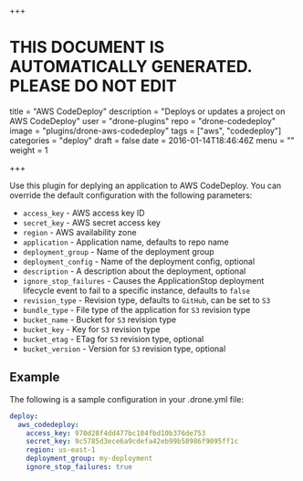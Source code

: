 +++

# THIS DOCUMENT IS AUTOMATICALLY GENERATED. PLEASE DO NOT EDIT

title = "AWS CodeDeploy"
description = "Deploys or updates a project on AWS CodeDeploy"
user = "drone-plugins"
repo = "drone-codedeploy"
image = "plugins/drone-aws-codedeploy"
tags = ["aws", "codedeploy"]
categories = "deploy"
draft = false
date = 2016-01-14T18:46:46Z
menu = ""
weight = 1

+++

Use this plugin for deplying an application to AWS CodeDeploy. You can override
the default configuration with the following parameters:

* `access_key` - AWS access key ID
* `secret_key` - AWS secret access key
* `region` - AWS availability zone
* `application` - Application name, defaults to repo name
* `deployment_group` - Name of the deployment group
* `deployment_config` - Name of the deployment config, optional
* `description` - A description about the deployment, optional
* `ignore_stop_failures` - Causes the ApplicationStop deployment lifecycle
  event to fail to a specific instance, defaults to `false`
* `revision_type` - Revision type, defaults to `GitHub`, can be set to `S3`
* `bundle_type` - File type of the application for `S3` revision type
* `bucket_name` - Bucket for `S3` revision type
* `bucket_key` - Key for `S3` revision type
* `bucket_etag` - ETag for `S3` revision type, optional
* `bucket_version` - Version for `S3` revision type, optional

## Example

The following is a sample configuration in your .drone.yml file:

```yaml
deploy:
  aws_codedeploy:
    access_key: 970d28f4dd477bc184fbd10b376de753
    secret_key: 9c5785d3ece6a9cdefa42eb99b58986f9095ff1c
    region: us-east-1
    deployment_group: my-deployment
    ignore_stop_failures: true
```

